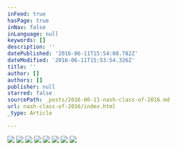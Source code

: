 ```yaml
---
inFeed: true
hasPage: true
inNav: false
inLanguage: null
keywords: []
description: ''
datePublished: '2016-06-11T15:54:08.782Z'
dateModified: '2016-06-11T15:53:54.326Z'
title: ''
author: []
authors: []
publisher: null
starred: false
sourcePath: _posts/2016-06-11-nash-class-of-2016.md
url: nash-class-of-2016/index.html
_type: Article

---
```

![](https://the-grid-user-content.s3-us-west-2.amazonaws.com/213b6ca7-3bed-4244-8dbb-2271babaff3c.jpg)
![](https://the-grid-user-content.s3-us-west-2.amazonaws.com/f5eb4f88-adf0-450f-9644-d575b2e84339.jpg)
![](https://the-grid-user-content.s3-us-west-2.amazonaws.com/a30243f9-0dce-4a71-9a07-dc356e46406c.jpg)
![](https://the-grid-user-content.s3-us-west-2.amazonaws.com/09da061c-89af-46c8-a2b2-3be65f2097e5.jpg)
![](https://the-grid-user-content.s3-us-west-2.amazonaws.com/6227dff4-c6a6-40ae-81d2-ea0a700fe8ea.jpg)
![](https://the-grid-user-content.s3-us-west-2.amazonaws.com/dc48ef25-4a2c-4dcf-9f29-b3e1d69a2ff4.jpg)
![](https://the-grid-user-content.s3-us-west-2.amazonaws.com/a58fc6be-4b0f-4889-9c7e-3d9ffa8dde35.jpg)
![](https://the-grid-user-content.s3-us-west-2.amazonaws.com/949ecc39-06e1-4ccf-a8ae-624a899680e0.jpg)